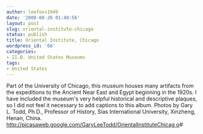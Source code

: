 ```yaml
---
author: leefoxx1949
date: '2008-08-26 01:40:56'
layout: post
slug: oriental-institute-chicago
status: publish
title: Oriental Institute, Chicago
wordpress_id: '66'
categories:
- II.B. United States Museums
tags:
- United States
---
```


Part of the University of Chicago, this museum houses many artifacts from the
expeditions to the Ancient Near East and Egypt beginning in the 1920s. I have
included the museum's very helpful historical and descriptive plaques, so I
did not feel it necessary to add captions to this album. Photos by Gary L.
Todd, Ph.D., Professor of History, Sias International University, Xinzheng,
Henan, China. [http://picasaweb.google.com/GaryLeeTodd/OrientalInstituteChicag
o](http://picasaweb.google.com/GaryLeeTodd/OrientalInstituteChicago)#

